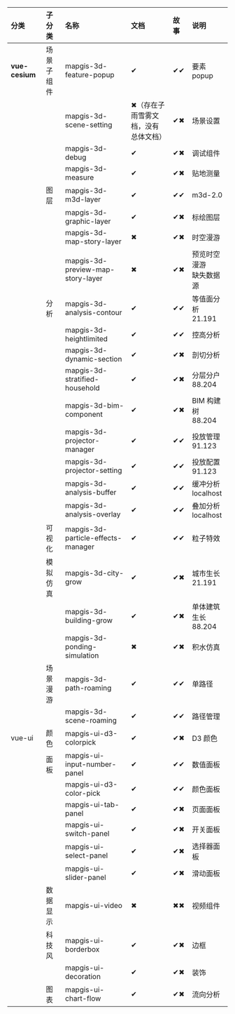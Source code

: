 | **分类**       | **子分类** | **名称**                           | **文档**                            | **故事** | **说明**                   |
| :------------- | :--------- | :--------------------------------- | :---------------------------------- | :------- | :------------------------- |
| **vue-cesium** | 场景子组件 | mapgis-3d-feature-popup            | ✔                                   | ✔✔       | 要素 popup                 |
|                |            | mapgis-3d-scene-setting            | ✖（存在子雨雪雾文档，没有总体文档） | ✔✖       | 场景设置                   |
|                |            | mapgis-3d-debug                    | ✔                                   | ✔✖       | 调试组件                   |
|                |            | mapgis-3d-measure                  | ✔                                   | ✔✖       | 贴地测量                   |
|                | 图层       | mapgis-3d-m3d-layer                | ✔                                   | ✔✔       | m3d-2.0                    |
|                |            | mapgis-3d-graphic-layer            | ✔                                   | ✔✖       | 标绘图层                   |
|                |            | mapgis-3d-map-story-layer          | ✖                                   | ✔✖       | 时空漫游                   |
|                |            | mapgis-3d-preview-map-story-layer  | ✖                                   | ✔✖       | 预览时空漫游<br>缺失数据源 |
|                | 分析       | mapgis-3d-analysis-contour         | ✔                                   | ✔✔       | 等值面分析<br>21.191       |
|                |            | mapgis-3d-heightlimited            | ✔                                   | ✔✔       | 控高分析                   |
|                |            | mapgis-3d-dynamic-section          | ✔                                   | ✔✖       | 剖切分析                   |
|                |            | mapgis-3d-stratified-household     | ✔                                   | ✔✖       | 分层分户<br>88.204         |
|                |            | mapgis-3d-bim-component            | ✔                                   | ✔✖       | BIM 构建树<br>88.204       |
|                |            | mapgis-3d-projector-manager        | ✔                                   | ✔✔       | 投放管理<br>91.123         |
|                |            | mapgis-3d-projector-setting        | ✔                                   | ✔✔       | 投放配置<br>91.123         |
|                |            | mapgis-3d-analysis-buffer          | ✔                                   | ✔✔       | 缓冲分析<br>localhost      |
|                |            | mapgis-3d-analysis-overlay         | ✔                                   | ✔✔       | 叠加分析<br>localhost      |
|                | 可视化     | mapgis-3d-particle-effects-manager | ✔                                   | ✔✔       | 粒子特效                   |
|                | 模拟仿真   | mapgis-3d-city-grow                | ✔                                   | ✔✖       | 城市生长<br>21.191         |
|                |            | mapgis-3d-building-grow            | ✔                                   | ✔✖       | 单体建筑生长<br>88.204     |
|                |            | mapgis-3d-ponding-simulation       | ✖                                   | ✔✖       | 积水仿真                   |
|                | 场景漫游   | mapgis-3d-path-roaming             | ✔                                   | ✔✔       | 单路径                     |
|                |            | mapgis-3d-scene-roaming            | ✔                                   | ✔✔       | 路径管理                   |
| vue-ui         | 颜色       | mapgis-ui-d3-colorpick             | ✔                                   | ✔✖       | D3 颜色                    |
|                | 面板       | mapgis-ui-input-number-panel       | ✔                                   | ✔✔       | 数值面板                   |
|                |            | mapgis-ui-d3-color-pick            | ✔                                   | ✔✔       | 颜色面板                   |
|                |            | mapgis-ui-tab-panel                | ✔                                   | ✔✖       | 页面面板                   |
|                |            | mapgis-ui-switch-panel             | ✔                                   | ✔✖       | 开关面板                   |
|                |            | mapgis-ui-select-panel             | ✔                                   | ✔✖       | 选择器面板                 |
|                |            | mapgis-ui-slider-panel             | ✔                                   | ✔✖       | 滑动面板                   |
|                | 数据显示   | mapgis-ui-video                    | ✖                                   | ✖✖       | 视频组件                   |
|                | 科技风     | mapgis-ui-borderbox                | ✔                                   | ✔✖       | 边框                       |
|                |            | mapgis-ui-decoration               | ✔                                   | ✔✖       | 装饰                       |
|                | 图表       | mapgis-ui-chart-flow               | ✔                                   | ✔✖       | 流向分析                   |
